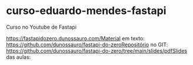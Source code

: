 # curso-eduardo-mendes-fastapi
Curso no Youtube de Fastapi

https://fastapidozero.dunossauro.com/Material em texto: 
https://github.com/dunossauro/fastapi-do-zeroRepositório no GIT: 
https://github.com/dunossauro/fastapi-do-zero/tree/main/slides/pdfSlides das aulas: 